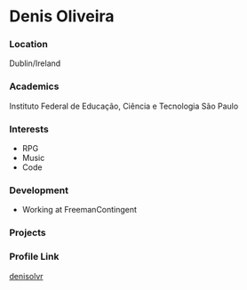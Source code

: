 # Denis Oliveira

### Location

Dublin/Ireland

### Academics

Instituto Federal de Educação, Ciência e Tecnologia São Paulo

### Interests

- RPG
- Music
- Code

### Development

- Working at FreemanContingent

### Projects

### Profile Link

[denisolvr](https://github.com/denisolvr)
